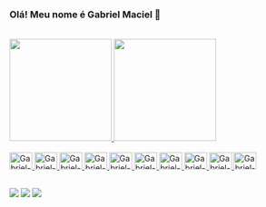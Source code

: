 ### Olá! Meu nome é Gabriel Maciel 👋

<!--
**gabrielmaciel087/gabrielmaciel087** is a ✨ _special_ ✨ repository because its `README.md` (this file) appears on your GitHub profile.

Here are some ideas to get you started:

- 🔭 I’m currently working on ...
- 🌱 I’m currently learning ...
- 👯 I’m looking to collaborate on ...
- 🤔 I’m looking for help with ...
- 💬 Ask me about ...
- 📫 How to reach me: ...
- 😄 Pronouns: ...
- ⚡ Fun fact: ...
-->
<br>
<div>
  <a href="https://github.com/gabrielmaciel087">
  <img height="180cm" src="https://github-readme-stats.vercel.app/api?username=gabrielmaciel087&show_icons=true&theme=dracula&include_all_commits=true&count_private=true">
  <img height="180cm" src="https://github-readme-stats.vercel.app/api/top-langs/?username=gabrielmaciel087&layout=compact&langs_count=5&theme=dracula">
</div>
<br>
<div>
  <img alt="Gabriel-HTML" height="30" width="40" src="https://cdn.jsdelivr.net/gh/devicons/devicon/icons/html5/html5-plain.svg">
  <img alt="Gabriel-CSS" height="30" width="40" src="https://cdn.jsdelivr.net/gh/devicons/devicon/icons/css3/css3-plain.svg">
  <img alt="Gabriel-JS" height="30" width="40" src="https://cdn.jsdelivr.net/gh/devicons/devicon/icons/javascript/javascript-plain.svg">
  <img alt="Gabriel-TS" height="30" width="40" src="https://cdn.jsdelivr.net/gh/devicons/devicon/icons/typescript/typescript-plain.svg">
  <img alt="Gabriel-NodeJS" height="30" width="40" src="https://cdn.jsdelivr.net/gh/devicons/devicon/icons/nodejs/nodejs-original.svg">
  <img alt="Gabriel-VueJS" height="30" width="40" src="https://cdn.jsdelivr.net/gh/devicons/devicon/icons/vuejs/vuejs-original.svg">
  <img alt="Gabriel-C" height="30" width="40" src="https://cdn.jsdelivr.net/gh/devicons/devicon/icons/c/c-plain.svg">
  <img alt="Gabriel-Java" height="30" width="40" src="https://cdn.jsdelivr.net/gh/devicons/devicon/icons/java/java-original.svg">
  <img alt="Gabriel-MySQL" height="30" width="40" src="https://cdn.jsdelivr.net/gh/devicons/devicon/icons/mysql/mysql-plain.svg">
  <img alt="Gabriel-MySQL" height="30" width="40" src="https://cdn.jsdelivr.net/gh/devicons/devicon/icons/postgresql/postgresql-plain.svg">
</div>
  
##

<div> 
  <a href="https://instagram.com/maciel_011" target="_blank"><img src="https://img.shields.io/badge/-Instagram-%23E4405F?style=for-the-badge&logo=instagram&logoColor=white" target="_blank"></a>
  <a href="mailto:gabrielmaciel011.gm@gmail.com"><img src="https://img.shields.io/badge/-Gmail-%23333?style=for-the-badge&logo=gmail&logoColor=white" target="_blank"></a>
  <a href=""><img src="https://img.shields.io/badge/LinkedIn-0077B5?style=for-the-badge&logo=linkedin&logoColor=white">
  
</div>
